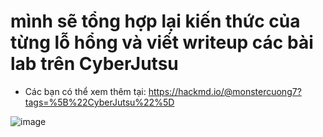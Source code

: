 # mình sẽ tổng hợp lại kiến thức của từng lỗ hổng và viết writeup các bài lab trên CyberJutsu
- Các bạn có thể xem thêm tại: https://hackmd.io/@monstercuong7?tags=%5B%22CyberJutsu%22%5D

![image](https://github.com/AT190510-Cuong/PortSwigger/assets/134201481/443a6269-bb01-40eb-b546-fe812115f79d)


